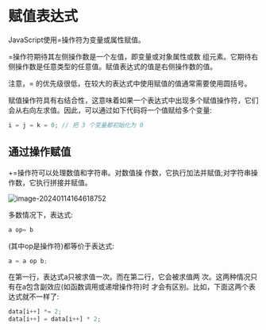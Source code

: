 # 赋值表达式

JavaScript使用=操作符为变量或属性赋值。

=操作符期待其左侧操作数是一个左值，即变量或对象属性或数 组元素。它期待右侧操作数是任意类型的任意值。赋值表达式的值是右侧操作数的值。

注意，= 的优先级很低，在较大的表达式中使用赋值的值通常需要使用圆括号。

赋值操作符具有右结合性，这意味着如果一个表达式中出现多个赋值操作符，它们会从右向左求值。因此，可以通过如下代码将一个值赋给多个变量:

```js
i = j = k = 0; // 把 3 个变量都初始化为 0
```

## 通过操作赋值

+=操作符可以处理数值和字符串。对数值操 作数，它执行加法并赋值;对字符串操作数，它执行拼接并赋值。

![image-20240114164618752](https://qiniucloud.qishilong.space/images/image-20240114164618752.png)

多数情况下，表达式:

```js
a op= b
```

(其中op是操作符)都等价于表达式:

```js
a = a op b;
```

在第一行，表达式a只被求值一次。而在第二行，它会被求值两 次。这两种情况只有在a包含副效应(如函数调用或递增操作符)时 才会有区别。比如，下面这两个表达式就不一样了:

```js
data[i++] *= 2;
data[i++] = data[i++] * 2;
```

